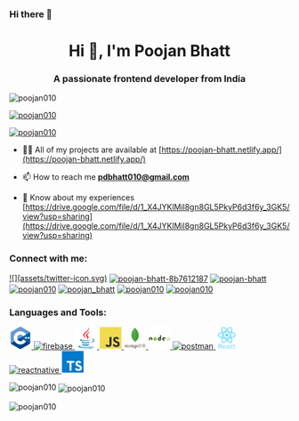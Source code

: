 ### Hi there 👋


<h1 align="center">Hi 👋, I'm Poojan Bhatt</h1>
<h3 align="center">A passionate frontend developer from India</h3>

<p align="left"> <img src="https://komarev.com/ghpvc/?username=poojan010&label=Profile%20views&color=0e75b6&style=flat" alt="poojan010" /> </p>

<p align="left"> <a href="https://github.com/ryo-ma/github-profile-trophy"><img src="https://github-profile-trophy.vercel.app/?username=poojan010" alt="poojan010" /></a> </p>

<p align="left"> <a href="https://twitter.com/poojan010" target="blank"><img src="https://img.shields.io/twitter/follow/poojan010?logo=twitter&style=for-the-badge" alt="poojan010" /></a> </p>

- 👨‍💻 All of my projects are available at [https://poojan-bhatt.netlify.app/](https://poojan-bhatt.netlify.app/)

- 📫 How to reach me **pdbhatt010@gmail.com**

- 📄 Know about my experiences [https://drive.google.com/file/d/1_X4JYKlMil8gn8GL5PkyP6d3f6y_3GK5/view?usp=sharing](https://drive.google.com/file/d/1_X4JYKlMil8gn8GL5PkyP6d3f6y_3GK5/view?usp=sharing)

<h3 align="left">Connect with me:</h3>
<p align="left">
<a href="https://twitter.com/poojan010" target="blank">![](assets/twitter-icon.svg)</a>
<a href="https://linkedin.com/in/poojan-bhatt-8b7612187" target="blank"><img align="center" src="https://raw.githubusercontent.com/rahuldkjain/github-profile-readme-generator/master/src/images/icons/Social/linked-in-alt.svg" alt="poojan-bhatt-8b7612187" height="30" width="40" /></a>
<a href="https://stackoverflow.com/users/poojan-bhatt" target="blank"><img align="center" src="https://raw.githubusercontent.com/rahuldkjain/github-profile-readme-generator/master/src/images/icons/Social/stack-overflow.svg" alt="poojan-bhatt" height="30" width="40" /></a>
<a href="https://instagram.com/poojan010" target="blank"><img align="center" src="https://raw.githubusercontent.com/rahuldkjain/github-profile-readme-generator/master/src/images/icons/Social/instagram.svg" alt="poojan010" height="30" width="40" /></a>
<a href="https://www.codechef.com/users/poojan_bhatt" target="blank"><img align="center" src="https://cdn.jsdelivr.net/npm/simple-icons@3.1.0/icons/codechef.svg" alt="poojan_bhatt" height="30" width="40" /></a>
<a href="https://codeforces.com/profile/poojan010" target="blank"><img align="center" src="https://raw.githubusercontent.com/rahuldkjain/github-profile-readme-generator/master/src/images/icons/Social/codeforces.svg" alt="poojan010" height="30" width="40" /></a>
<a href="https://www.leetcode.com/poojan010" target="blank"><img align="center" src="https://raw.githubusercontent.com/rahuldkjain/github-profile-readme-generator/master/src/images/icons/Social/leet-code.svg" alt="poojan010" height="30" width="40" /></a>
</p>

<h3 align="left">Languages and Tools:</h3>
<p align="left"> <a href="https://www.w3schools.com/cpp/" target="_blank" rel="noreferrer"> <img src="https://raw.githubusercontent.com/devicons/devicon/master/icons/cplusplus/cplusplus-original.svg" alt="cplusplus" width="40" height="40"/> </a> <a href="https://firebase.google.com/" target="_blank" rel="noreferrer"> <img src="https://www.vectorlogo.zone/logos/firebase/firebase-icon.svg" alt="firebase" width="40" height="40"/> </a> <a href="https://www.java.com" target="_blank" rel="noreferrer"> <img src="https://raw.githubusercontent.com/devicons/devicon/master/icons/java/java-original.svg" alt="java" width="40" height="40"/> </a> <a href="https://developer.mozilla.org/en-US/docs/Web/JavaScript" target="_blank" rel="noreferrer"> <img src="https://raw.githubusercontent.com/devicons/devicon/master/icons/javascript/javascript-original.svg" alt="javascript" width="40" height="40"/> </a> <a href="https://www.mongodb.com/" target="_blank" rel="noreferrer"> <img src="https://raw.githubusercontent.com/devicons/devicon/master/icons/mongodb/mongodb-original-wordmark.svg" alt="mongodb" width="40" height="40"/> </a> <a href="https://nodejs.org" target="_blank" rel="noreferrer"> <img src="https://raw.githubusercontent.com/devicons/devicon/master/icons/nodejs/nodejs-original-wordmark.svg" alt="nodejs" width="40" height="40"/> </a> <a href="https://postman.com" target="_blank" rel="noreferrer"> <img src="https://www.vectorlogo.zone/logos/getpostman/getpostman-icon.svg" alt="postman" width="40" height="40"/> </a> <a href="https://reactjs.org/" target="_blank" rel="noreferrer"> <img src="https://raw.githubusercontent.com/devicons/devicon/master/icons/react/react-original-wordmark.svg" alt="react" width="40" height="40"/> </a> <a href="https://reactnative.dev/" target="_blank" rel="noreferrer"> <img src="https://reactnative.dev/img/header_logo.svg" alt="reactnative" width="40" height="40"/> </a> <a href="https://www.typescriptlang.org/" target="_blank" rel="noreferrer"> <img src="https://raw.githubusercontent.com/devicons/devicon/master/icons/typescript/typescript-original.svg" alt="typescript" width="40" height="40"/> </a> </p>

<p><img align="left" src="https://github-readme-stats.vercel.app/api/top-langs?username=poojan010&show_icons=true&locale=en&layout=compact" alt="poojan010" /></p>

<p>&nbsp;<img align="center" src="https://github-readme-stats.vercel.app/api?username=poojan010&show_icons=true&locale=en" alt="poojan010" /></p>

<p><img align="center" src="https://github-readme-streak-stats.herokuapp.com/?user=poojan010&" alt="poojan010" /></p>

